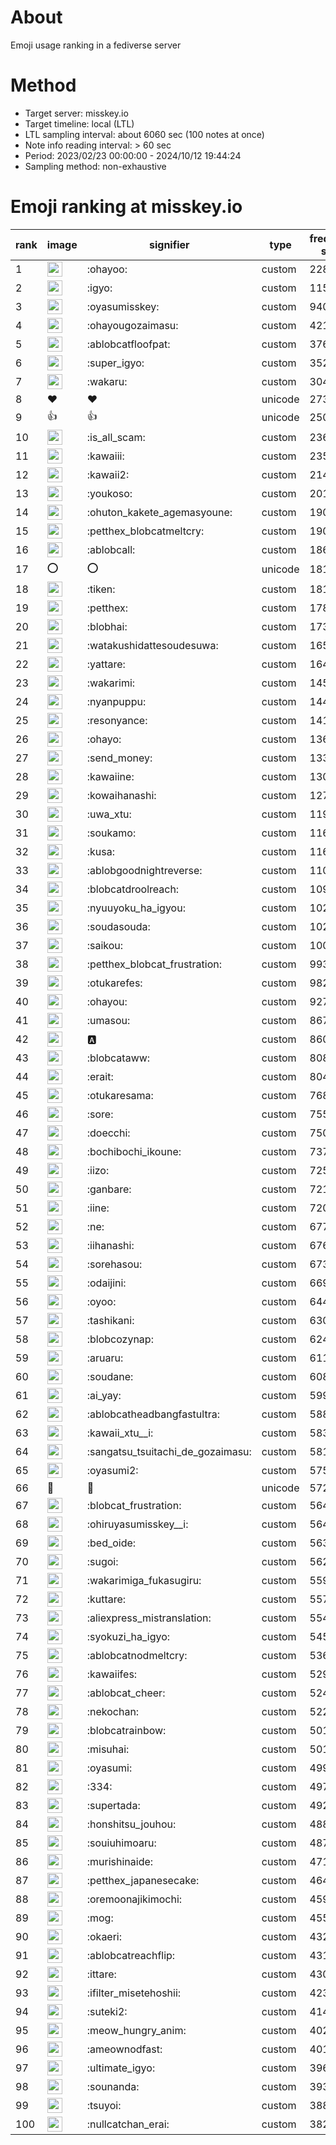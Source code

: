 # About
Emoji usage ranking in a fediverse server

# Method
- Target server: misskey.io
- Target timeline: local (LTL)
- LTL sampling interval: about 6060 sec (100 notes at once)
- Note info reading interval: > 60 sec
- Period: 2023/02/23 00:00:00 - 2024/10/12 19:44:24 
- Sampling method: non-exhaustive

# Emoji ranking at misskey.io

|rank|image|signifier|type|frequency score|
|----|----|----|----|----|
|1|<img height="24" src="https://misskey.io/emoji/ohayoo.webp">|:ohayoo:|custom|228579|
|2|<img height="24" src="https://misskey.io/emoji/igyo.webp">|:igyo:|custom|115862|
|3|<img height="24" src="https://misskey.io/emoji/oyasumisskey.webp">|:oyasumisskey:|custom|94028|
|4|<img height="24" src="https://misskey.io/emoji/ohayougozaimasu.webp">|:ohayougozaimasu:|custom|42112|
|5|<img height="24" src="https://misskey.io/emoji/ablobcatfloofpat.webp">|:ablobcatfloofpat:|custom|37669|
|6|<img height="24" src="https://misskey.io/emoji/super_igyo.webp">|:super_igyo:|custom|35235|
|7|<img height="24" src="https://misskey.io/emoji/wakaru.webp">|:wakaru:|custom|30451|
|8|❤|❤|unicode|27375|
|9|👍|👍|unicode|25013|
|10|<img height="24" src="https://misskey.io/emoji/is_all_scam.webp">|:is_all_scam:|custom|23633|
|11|<img height="24" src="https://misskey.io/emoji/kawaiii.webp">|:kawaiii:|custom|23515|
|12|<img height="24" src="https://misskey.io/emoji/kawaii2.webp">|:kawaii2:|custom|21490|
|13|<img height="24" src="https://misskey.io/emoji/youkoso.webp">|:youkoso:|custom|20132|
|14|<img height="24" src="https://misskey.io/emoji/ohuton_kakete_agemasyoune.webp">|:ohuton_kakete_agemasyoune:|custom|19041|
|15|<img height="24" src="https://misskey.io/emoji/petthex_blobcatmeltcry.webp">|:petthex_blobcatmeltcry:|custom|19037|
|16|<img height="24" src="https://misskey.io/emoji/ablobcall.webp">|:ablobcall:|custom|18604|
|17|⭕|⭕|unicode|18139|
|18|<img height="24" src="https://misskey.io/emoji/tiken.webp">|:tiken:|custom|18128|
|19|<img height="24" src="https://misskey.io/emoji/petthex.webp">|:petthex:|custom|17804|
|20|<img height="24" src="https://misskey.io/emoji/blobhai.webp">|:blobhai:|custom|17391|
|21|<img height="24" src="https://misskey.io/emoji/watakushidattesoudesuwa.webp">|:watakushidattesoudesuwa:|custom|16513|
|22|<img height="24" src="https://misskey.io/emoji/yattare.webp">|:yattare:|custom|16430|
|23|<img height="24" src="https://misskey.io/emoji/wakarimi.webp">|:wakarimi:|custom|14562|
|24|<img height="24" src="https://misskey.io/emoji/nyanpuppu.webp">|:nyanpuppu:|custom|14421|
|25|<img height="24" src="https://misskey.io/emoji/resonyance.webp">|:resonyance:|custom|14169|
|26|<img height="24" src="https://misskey.io/emoji/ohayo.webp">|:ohayo:|custom|13670|
|27|<img height="24" src="https://misskey.io/emoji/send_money.webp">|:send_money:|custom|13335|
|28|<img height="24" src="https://misskey.io/emoji/kawaiine.webp">|:kawaiine:|custom|13058|
|29|<img height="24" src="https://misskey.io/emoji/kowaihanashi.webp">|:kowaihanashi:|custom|12736|
|30|<img height="24" src="https://misskey.io/emoji/uwa_xtu.webp">|:uwa_xtu:|custom|11978|
|31|<img height="24" src="https://misskey.io/emoji/soukamo.webp">|:soukamo:|custom|11610|
|32|<img height="24" src="https://misskey.io/emoji/kusa.webp">|:kusa:|custom|11601|
|33|<img height="24" src="https://misskey.io/emoji/ablobgoodnightreverse.webp">|:ablobgoodnightreverse:|custom|11072|
|34|<img height="24" src="https://misskey.io/emoji/blobcatdroolreach.webp">|:blobcatdroolreach:|custom|10927|
|35|<img height="24" src="https://misskey.io/emoji/nyuuyoku_ha_igyou.webp">|:nyuuyoku_ha_igyou:|custom|10245|
|36|<img height="24" src="https://misskey.io/emoji/soudasouda.webp">|:soudasouda:|custom|10212|
|37|<img height="24" src="https://misskey.io/emoji/saikou.webp">|:saikou:|custom|10062|
|38|<img height="24" src="https://misskey.io/emoji/petthex_blobcat_frustration.webp">|:petthex_blobcat_frustration:|custom|9930|
|39|<img height="24" src="https://misskey.io/emoji/otukarefes.webp">|:otukarefes:|custom|9824|
|40|<img height="24" src="https://misskey.io/emoji/ohayou.webp">|:ohayou:|custom|9278|
|41|<img height="24" src="https://misskey.io/emoji/umasou.webp">|:umasou:|custom|8670|
|42|<img height="24" src="https://misskey.io/emoji/a.webp">|:a:|custom|8606|
|43|<img height="24" src="https://misskey.io/emoji/blobcataww.webp">|:blobcataww:|custom|8083|
|44|<img height="24" src="https://misskey.io/emoji/erait.webp">|:erait:|custom|8048|
|45|<img height="24" src="https://misskey.io/emoji/otukaresama.webp">|:otukaresama:|custom|7689|
|46|<img height="24" src="https://misskey.io/emoji/sore.webp">|:sore:|custom|7554|
|47|<img height="24" src="https://misskey.io/emoji/doecchi.webp">|:doecchi:|custom|7509|
|48|<img height="24" src="https://misskey.io/emoji/bochibochi_ikoune.webp">|:bochibochi_ikoune:|custom|7373|
|49|<img height="24" src="https://misskey.io/emoji/iizo.webp">|:iizo:|custom|7250|
|50|<img height="24" src="https://misskey.io/emoji/ganbare.webp">|:ganbare:|custom|7214|
|51|<img height="24" src="https://misskey.io/emoji/iine.webp">|:iine:|custom|7209|
|52|<img height="24" src="https://misskey.io/emoji/ne.webp">|:ne:|custom|6770|
|53|<img height="24" src="https://misskey.io/emoji/iihanashi.webp">|:iihanashi:|custom|6767|
|54|<img height="24" src="https://misskey.io/emoji/sorehasou.webp">|:sorehasou:|custom|6731|
|55|<img height="24" src="https://misskey.io/emoji/odaijini.webp">|:odaijini:|custom|6692|
|56|<img height="24" src="https://misskey.io/emoji/oyoo.webp">|:oyoo:|custom|6444|
|57|<img height="24" src="https://misskey.io/emoji/tashikani.webp">|:tashikani:|custom|6309|
|58|<img height="24" src="https://misskey.io/emoji/blobcozynap.webp">|:blobcozynap:|custom|6243|
|59|<img height="24" src="https://misskey.io/emoji/aruaru.webp">|:aruaru:|custom|6114|
|60|<img height="24" src="https://misskey.io/emoji/soudane.webp">|:soudane:|custom|6086|
|61|<img height="24" src="https://misskey.io/emoji/ai_yay.webp">|:ai_yay:|custom|5992|
|62|<img height="24" src="https://misskey.io/emoji/ablobcatheadbangfastultra.webp">|:ablobcatheadbangfastultra:|custom|5888|
|63|<img height="24" src="https://misskey.io/emoji/kawaii_xtu__i.webp">|:kawaii_xtu__i:|custom|5834|
|64|<img height="24" src="https://misskey.io/emoji/sangatsu_tsuitachi_de_gozaimasu.webp">|:sangatsu_tsuitachi_de_gozaimasu:|custom|5815|
|65|<img height="24" src="https://misskey.io/emoji/oyasumi2.webp">|:oyasumi2:|custom|5759|
|66|🎉|🎉|unicode|5729|
|67|<img height="24" src="https://misskey.io/emoji/blobcat_frustration.webp">|:blobcat_frustration:|custom|5649|
|68|<img height="24" src="https://misskey.io/emoji/ohiruyasumisskey__i.webp">|:ohiruyasumisskey__i:|custom|5645|
|69|<img height="24" src="https://misskey.io/emoji/bed_oide.webp">|:bed_oide:|custom|5637|
|70|<img height="24" src="https://misskey.io/emoji/sugoi.webp">|:sugoi:|custom|5624|
|71|<img height="24" src="https://misskey.io/emoji/wakarimiga_fukasugiru.webp">|:wakarimiga_fukasugiru:|custom|5599|
|72|<img height="24" src="https://misskey.io/emoji/kuttare.webp">|:kuttare:|custom|5575|
|73|<img height="24" src="https://misskey.io/emoji/aliexpress_mistranslation.webp">|:aliexpress_mistranslation:|custom|5543|
|74|<img height="24" src="https://misskey.io/emoji/syokuzi_ha_igyo.webp">|:syokuzi_ha_igyo:|custom|5458|
|75|<img height="24" src="https://misskey.io/emoji/ablobcatnodmeltcry.webp">|:ablobcatnodmeltcry:|custom|5368|
|76|<img height="24" src="https://misskey.io/emoji/kawaiifes.webp">|:kawaiifes:|custom|5294|
|77|<img height="24" src="https://misskey.io/emoji/ablobcat_cheer.webp">|:ablobcat_cheer:|custom|5248|
|78|<img height="24" src="https://misskey.io/emoji/nekochan.webp">|:nekochan:|custom|5221|
|79|<img height="24" src="https://misskey.io/emoji/blobcatrainbow.webp">|:blobcatrainbow:|custom|5018|
|80|<img height="24" src="https://misskey.io/emoji/misuhai.webp">|:misuhai:|custom|5010|
|81|<img height="24" src="https://misskey.io/emoji/oyasumi.webp">|:oyasumi:|custom|4993|
|82|<img height="24" src="https://misskey.io/emoji/334.webp">|:334:|custom|4977|
|83|<img height="24" src="https://misskey.io/emoji/supertada.webp">|:supertada:|custom|4929|
|84|<img height="24" src="https://misskey.io/emoji/honshitsu_jouhou.webp">|:honshitsu_jouhou:|custom|4882|
|85|<img height="24" src="https://misskey.io/emoji/souiuhimoaru.webp">|:souiuhimoaru:|custom|4876|
|86|<img height="24" src="https://misskey.io/emoji/murishinaide.webp">|:murishinaide:|custom|4714|
|87|<img height="24" src="https://misskey.io/emoji/petthex_japanesecake.webp">|:petthex_japanesecake:|custom|4648|
|88|<img height="24" src="https://misskey.io/emoji/oremoonajikimochi.webp">|:oremoonajikimochi:|custom|4594|
|89|<img height="24" src="https://misskey.io/emoji/mog.webp">|:mog:|custom|4554|
|90|<img height="24" src="https://misskey.io/emoji/okaeri.webp">|:okaeri:|custom|4329|
|91|<img height="24" src="https://misskey.io/emoji/ablobcatreachflip.webp">|:ablobcatreachflip:|custom|4319|
|92|<img height="24" src="https://misskey.io/emoji/ittare.webp">|:ittare:|custom|4301|
|93|<img height="24" src="https://misskey.io/emoji/ifilter_misetehoshii.webp">|:ifilter_misetehoshii:|custom|4230|
|94|<img height="24" src="https://misskey.io/emoji/suteki2.webp">|:suteki2:|custom|4144|
|95|<img height="24" src="https://misskey.io/emoji/meow_hungry_anim.webp">|:meow_hungry_anim:|custom|4021|
|96|<img height="24" src="https://misskey.io/emoji/ameownodfast.webp">|:ameownodfast:|custom|4019|
|97|<img height="24" src="https://misskey.io/emoji/ultimate_igyo.webp">|:ultimate_igyo:|custom|3965|
|98|<img height="24" src="https://misskey.io/emoji/sounanda.webp">|:sounanda:|custom|3936|
|99|<img height="24" src="https://misskey.io/emoji/tsuyoi.webp">|:tsuyoi:|custom|3888|
|100|<img height="24" src="https://misskey.io/emoji/nullcatchan_erai.webp">|:nullcatchan_erai:|custom|3825|
